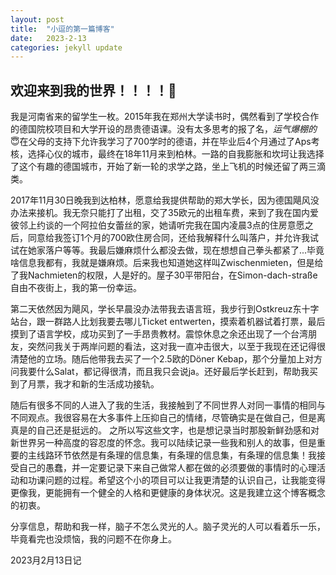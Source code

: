 ```yaml
---
layout: post
title:  "小逗的第一篇博客"
date:   2023-2-13 
categories: jekyll update
---
```


## 欢迎来到我的世界！！！！🤭 

我是河南省来的留学生一枚。2015年我在郑州大学读书时，偶然看到了学校合作的德国院校项目和大学开设的昂贵德语课。没有太多思考的报了名，*运气爆棚的*😇在父母的支持下允许我学习了700学时的德语，并在毕业后4个月通过了Aps考核，选择心仪的城市，最终在18年11月来到柏林。一路的自我膨胀和坎坷让我选择了这个有趣的德国城市，开始了新一轮的求学之路，坐上飞机的时候还留了两三滴类。

2017年11月30日晚我到达柏林，愿意给我提供帮助的郑大学长，因为德国飓风没办法来接机。我无奈只能打了出租，交了35欧元的出租车费，来到了我在国内爱彼邻上约谈的一个阿拉伯女蕾丝的家，她请听完我在国内凌晨3点的住房意愿之后，同意给我签订1个月的700欧住房合同，还给我解释什么叫落户，并允许我试试在她家落户等等。我最后嫌麻烦什么都没去做，现在想想自己拳头都紧了...毕竟啥信息我都有，我就是嫌麻烦。后来我也知道她这样叫Zwischenmieten，但是给了我Nachmieten的权限，人是好的。屋子30平带阳台，在Simon-dach-straße自由不夜街上，我的第一份幸运。 

第二天依然因为飓风，学长早晨没办法带我去语言班，我步行到Ostkreuz东十字站台，跟一群路人比划我要去哪儿Ticket entwerten，摸索着机器试着打票，最后摸到了语言学校，成功买到了一手昂贵教材。震惊休息之余还出现了一个台湾朋友，突然问我关于两岸问题的看法，这对我一直冲击很大，以至于我现在还记得很清楚他的立场。随后他带我去买了一个2.5欧的Döner Kebap，那个分量加上对方问我要什么Salat，都记得很清，而且我只会说ja。还好最后学长赶到，帮助我买到了月票，我才和新的生活成功接轨。

随后有很多不同的人进入了我的生活，我接触到了不同世界人对同一事情的相同与不同观点。我很容易在大多事件上压抑自己的情绪，尽管确实是在做自己，但是离真是的自己还是挺远的。
之所以写这些文字，也是想记录当时那股新鲜劲感和对新世界另一种高度的容忍度的怀念。我可以陆续记录一些我和别人的故事，但是重要的主线路环节依然是有条理的信息集，有条理的信息集，有条理的信息集！我接受自己的愚蠢，并一定要记录下来自己做常人都在做的必须要做的事情时的心理活动和功课问题的过程。希望这个小的项目可以让我更清楚的认识自己，让我能变得更像我，更能拥有一个健全的人格和更健康的身体状况。这是我建立这个博客概念的初衷。

分享信息，帮助和我一样，脑子不怎么灵光的人。脑子灵光的人可以看着乐一乐，毕竟看完也没烦恼，我的问题不在你身上。

2023月2月13日记
